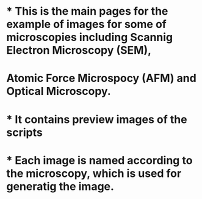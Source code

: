 # * This is the main pages for the example of images for some of microscopies including Scannig Electron Microscopy (SEM),
# Atomic Force Microspocy (AFM) and Optical Microscopy.
# * It contains preview images of the scripts
# * Each image is named according to the microscopy, which is used for generatig the image. 

